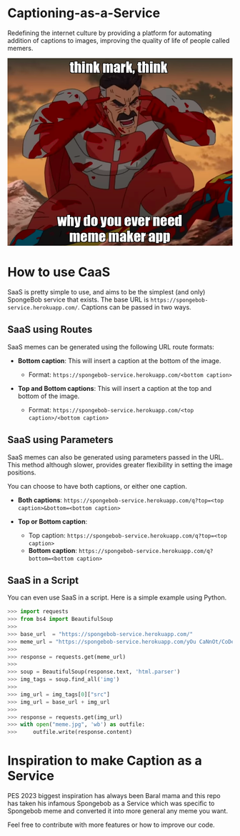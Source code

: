 # Captioning-as-a-Service

Redefining the internet culture by providing a platform for automating addition of captions to images, improving the quality of life of people called memers.

<p align="center">
  <img src="/static/meme.png">
</p>

# How to use CaaS

SaaS is pretty simple to use, and aims to be the simplest (and only) SpongeBob service that exists. The base URL is ```https://spongebob-service.herokuapp.com/```. Captions can be passed in two ways.

## SaaS using Routes

SaaS memes can be generated using the following URL route formats:

* **Bottom caption**: This will insert a caption at the bottom of the image. 
    * Format: ```https://spongebob-service.herokuapp.com/<bottom caption>```

* **Top and Bottom captions**: This will insert a caption at the top and bottom of the image.
    * Format: ```https://spongebob-service.herokuapp.com/<top caption>/<bottom caption>```

## SaaS using Parameters

SaaS memes can also be generated using parameters passed in the URL. This method although slower, provides greater flexibility in setting the image positions.

You can choose to have both captions, or either one caption.

* **Both captions**: ```https://spongebob-service.herokuapp.com/q?top=<top caption>&bottom=<bottom caption>```

* **Top or Bottom caption**: 
  * Top caption: ```https://spongebob-service.herokuapp.com/q?top=<top caption>```
  * **Bottom caption**: ```https://spongebob-service.herokuapp.com/q?bottom=<bottom caption>```

## SaaS in a Script
You can even use SaaS in a script. Here is a simple example using Python.

```Python
>>> import requests
>>> from bs4 import BeautifulSoup
>>> 
>>> base_url  = "https://spongebob-service.herokuapp.com/"
>>> meme_url = "https://spongebob-service.herokuapp.com/yOu CaNnOt/CoDe MeMes"
>>> 
>>> response = requests.get(meme_url)
>>> 
>>> soup = BeautifulSoup(response.text, 'html.parser')
>>> img_tags = soup.find_all('img')
>>> 
>>> img_url = img_tags[0]["src"]
>>> img_url = base_url + img_url
>>> 
>>> response = requests.get(img_url)
>>> with open("meme.jpg", 'wb') as outfile:
>>>     outfile.write(response.content)
```

# Inspiration to make Caption as a Service

PES 2023 biggest inspiration has always been Baral mama and this repo has taken his infamous Spongebob as a Service which was specific to Spongebob meme and converted it into more general any meme you want.

Feel free to contribute with more features or how to improve our code.

